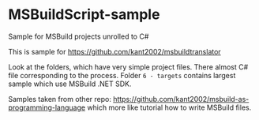 # MSBuildScript-sample
Sample for MSBuild projects unrolled to C#

This is sample for https://github.com/kant2002/msbuildtranslator

Look at the folders, which have very simple project files. There almost C# file corresponding to the process. Folder `6 - targets` contains largest sample which use MSBuild .NET SDK.

Samples taken from other repo: https://github.com/kant2002/msbuild-as-programming-language which more like tutorial how to write MSBuild files.